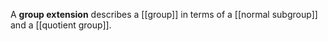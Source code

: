 A **group extension** describes a [[group]] in terms of a [[normal subgroup]] and a [[quotient group]].